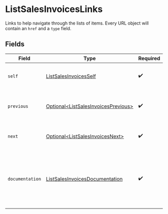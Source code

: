 # ListSalesInvoicesLinks

Links to help navigate through the lists of items. Every URL object will contain an `href` and a `type` field.


## Fields

| Field                                                                                        | Type                                                                                         | Required                                                                                     | Description                                                                                  |
| -------------------------------------------------------------------------------------------- | -------------------------------------------------------------------------------------------- | -------------------------------------------------------------------------------------------- | -------------------------------------------------------------------------------------------- |
| `self`                                                                                       | [ListSalesInvoicesSelf](../../models/operations/ListSalesInvoicesSelf.md)                    | :heavy_check_mark:                                                                           | The URL to the current set of items.                                                         |
| `previous`                                                                                   | [Optional\<ListSalesInvoicesPrevious>](../../models/operations/ListSalesInvoicesPrevious.md) | :heavy_check_mark:                                                                           | The previous set of items, if available.                                                     |
| `next`                                                                                       | [Optional\<ListSalesInvoicesNext>](../../models/operations/ListSalesInvoicesNext.md)         | :heavy_check_mark:                                                                           | The next set of items, if available.                                                         |
| `documentation`                                                                              | [ListSalesInvoicesDocumentation](../../models/operations/ListSalesInvoicesDocumentation.md)  | :heavy_check_mark:                                                                           | In v2 endpoints, URLs are commonly represented as objects with an `href` and `type` field.   |